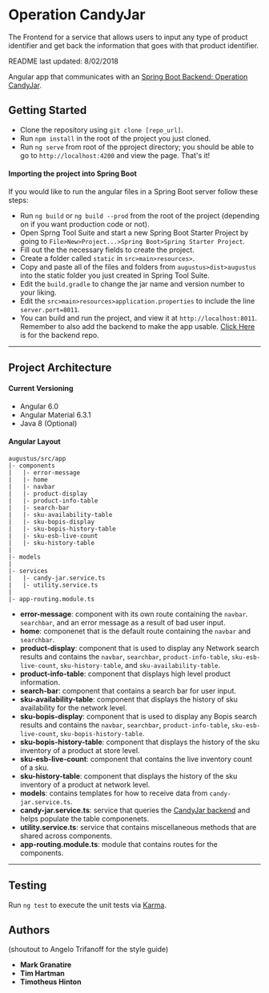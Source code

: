 # Operation CandyJar

The Frontend for a service that allows users to input any type of product identifier and get back the information that goes with that product identifier. 

README last updated: 8/02/2018

Angular app that communicates with an [Spring Boot Backend: Operation CandyJar](https://bitbucket.dcsg.com/projects/FUL/repos/operation-candyjar/browse).

## Getting Started

* Clone the repository using `git clone [repo_url]`.
* Run `npm install` in the root of the project you just cloned.
* Run `ng serve` from root of the pproject directory; you should be able to go to `http://localhost:4200` and view the page. That's it!

#### Importing the project into Spring Boot
If you would like to run the angular files in a Spring Boot server follow these steps:
* Run `ng build` or `ng build --prod` from the root of the project (depending on if you want production code or not).
* Open Sprng Tool Suite and start a new Spring Boot Starter Project by going to `File>New>Project...>Spring Boot>Spring Starter Project`.
* Fill out the the necessary fields to create the project.
* Create a folder called `static` in `src>main>resources>`.
* Copy and paste all of the files and folders from `augustus>dist>augustus` into the static folder you just created in Spring Tool Suite.
* Edit the `build.gradle` to change the jar name and version number to your liking.
* Edit the `src>main>resources>application.properties` to include the line `server.port=8011`. 
* You can build and run the project, and view it at `http://localhost:8011`. Remember to also add the backend to make the app usable. [Click Here](https://bitbucket.dcsg.com/projects/FUL/repos/operation-candyjar/browse) is for the backend repo.
***

## Project Architecture

#### Current Versioning
* Angular 6.0
* Angular Material 6.3.1
* Java 8 (Optional)

#### Angular Layout
```
augustus/src/app
|- components
|   |- error-message
|   |- home
|   |- navbar
|   |- product-display
|   |- product-info-table
|   |- search-bar
|   |- sku-availability-table
|   |- sku-bopis-display
|   |- sku-bopis-history-table
|   |- sku-esb-live-count
|   |- sku-history-table
|
|- models
|
|- services
|   |- candy-jar.service.ts
|   |- utility.service.ts
|
|- app-routing.module.ts

```
* __error-message__: component with its own route containing the `navbar`. `searchbar`, and an error message as a result of bad user input.
* __home__: componenet that is the default route containing the `navbar` and `searchbar`.
* __product-display__: component that is used to display any Network search results and contains the `navbar`, `searchbar`, `product-info-table`, `sku-esb-live-count`, `sku-history-table`, and `sku-availability-table`.
* __product-info-table__: component that displays high level product information.
* __search-bar__: component that contains a search bar for user input.
* __sku-availability-table__: component that displays the history of sku availability for the network level.
* __sku-bopis-display__: component that is used to display any Bopis search results and contains the `navbar`, `searchbar`, `product-info-table`, `sku-esb-live-count`, `sku-bopis-history-table`.
* __sku-bopis-history-table__: component that displays the history of the sku inventory of a product at store level.
* __sku-esb-live-count__: component that contains the live inventory count of a sku.
* __sku-history-table__: component that displays the history of the sku inventory of a product at network level.
* __models__: contains templates for how to receive data from `candy-jar.service.ts`.
* __candy-jar.service.ts__: service that queries the [CandyJar backend](https://bitbucket.dcsg.com/projects/FUL/repos/operation-candyjar/browse) and helps populate the table componenets.
* __utility.service.ts__: service that contains miscellaneous methods that are shared across components.
* __app-routing.module.ts__: module that contains routes for the components.
***

## Testing

Run `ng test` to execute the unit tests via [Karma](https://karma-runner.github.io).

## Authors
(shoutout to Angelo Trifanoff for the style guide)
* **Mark Granatire**
* **Tim Hartman**
* **Timotheus Hinton**

